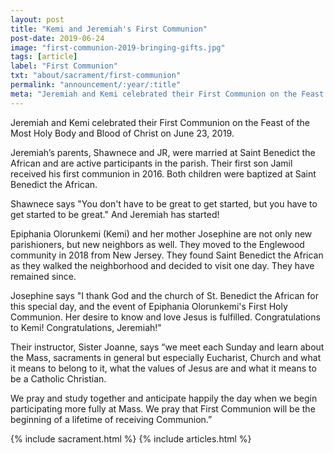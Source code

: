 ```yaml
---
layout: post
title: "Kemi and Jeremiah's First Communion"
post-date: 2019-06-24
image: "first-communion-2019-bringing-gifts.jpg"
tags: [article]
label: "First Communion"
txt: "about/sacrament/first-communion"
permalink: "announcement/:year/:title"
meta: "Jeremiah and Kemi celebrated their First Communion on the Feast of the Most Holy Body and Blood of Christ on June 23, 2019."
---
```

Jeremiah and Kemi celebrated their First Communion on the Feast of the Most Holy Body and Blood of Christ on June 23, 2019.
<!--more-->

Jeremiah’s parents, Shawnece and JR, were married at Saint Benedict the African and are active participants in the parish. Their first son Jamil received his first communion in 2016. Both children were baptized at Saint Benedict the African.

Shawnece says "You don't have to be great to get started, but you have to get started to be great."  And Jeremiah has started!

Epiphania Olorunkemi (Kemi) and her mother Josephine are not only new parishioners, but new neighbors as well. They moved to the Englewood community in 2018 from New Jersey. They found Saint Benedict the African as they walked the neighborhood and decided to visit one day. They have remained since. 

Josephine says "I thank God and the church of St. Benedict the African for this special day, and the event of Epiphania Olorunkemi's First Holy Communion. Her desire to know and love Jesus is fulfilled. Congratulations to Kemi! Congratulations, Jeremiah!"

Their instructor, Sister Joanne, says “we meet each Sunday and learn about the Mass, sacraments in general but especially Eucharist, Church and what it means to belong to it, what the values of Jesus are and what it means to be a Catholic Christian.

We pray and study together and anticipate happily the day when we begin participating more fully at Mass. We pray that First Communion will be the beginning of a lifetime of receiving Communion.”


{% include sacrament.html %}
{% include articles.html %}